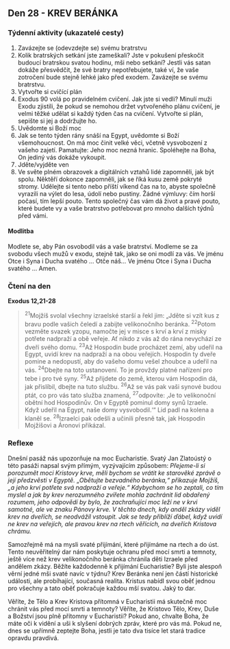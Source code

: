 ## Den 28 - KREV BERÁNKA

### Týdenní aktivity (ukazatelé cesty)

1. Zavázejte se (odevzdejte se) svému bratrstvu
1. Kolik bratrských setkání jste zameškali? Jste v pokušení přeskočit budoucí bratrskou svatou hodinu, mši nebo setkání? Jestli vás satan dokáže přesvědčit, že své bratry nepotřebujete, také ví, že vaše zotročení bude stejně lehké jako před exodem. Zavázejte se svému bratrstvu.
1. Vytvořte si cvičící plán
1. Exodus 90 volá po pravidelném cvičení. Jak jste si vedli? Minulí muži Exodu zjistili, že pokud se nemohou držet vytvořeného plánu cvičení, je velmi těžké udělat si každý týden čas na cvičení. Vytvořte si plán, sepište si jej a dodržujte ho.
1. Uvědomte si Boží moc
1. Jak se tento týden rány snáší na Egypt, uvědomte si Boží všemohoucnost. On má moc činit velké věci, včetně vysvobození z vašeho zajetí. Pamatujte: Jeho moc nezná hranic. Spoléhejte na Boha, On jediný vás dokáže vykoupit.
1. Jděte/vyjděte ven
1. Ve světe plném obrazovek a digitálních vztahů lidé zapomněli, jak být spolu. Něktěří dokonce zapomněli, jak se říká kusu země pokryté stromy. Udělejte si tento nebo příští víkend čas na to, abyste společně vyrazili na výlet do lesa, údolí nebo pustiny. Žádné výmluvy: čím horší počasí, tím lepší pouto. Tento společný čas vám dá život a pravé pouto, které budete vy a vaše bratrstvo potřebovat pro mnoho dalších týdnů před vámi.

#### Modlitba

Modlete se, aby Pán osvobodil vás a vaše bratrství.
Modleme se za svobodu všech mužů v exodu, stejně tak, jako se oni modlí za vás.
Ve jménu Otce i Syna i Ducha svatého … Otče náš… Ve jménu Otce i Syna i Ducha svatého … Amen.

### Čtení na den

**Exodus 12,21-28**

> <sup>21</sup>Mojžíš svolal všechny izraelské starší a řekl jim: „Jděte si vzít kus z bravu podle vašich čeledí a zabijte velikonočního beránka.
> <sup>22</sup>Potom vezměte svazek yzopu, namočte jej v misce s krví a krví z misky potřete nadpraží a obě veřeje. Ať nikdo z vás až do rána nevychází ze dveří svého domu.
> <sup>23</sup>Až Hospodin bude procházet zemí, aby udeřil na Egypt, uvidí krev na nadpraží a na obou veřejích. Hospodin ty dveře pomine a nedopustí, aby do vašeho domu vešel zhoubce a udeřil na vás.
> <sup>24</sup>Dbejte na toto ustanovení. To je provždy platné nařízení pro tebe i pro tvé syny.
> <sup>25</sup>Až přijdete do země, kterou vám Hospodin dá, jak přislíbil, dbejte na tuto službu.
> <sup>26</sup>Až se vás pak vaši synové budou ptát, co pro vás tato služba znamená,
> <sup>27</sup>odpovíte: ‚Je to velikonoční obětní hod Hospodinův. On v Egyptě pominul domy synů Izraele. Když udeřil na Egypt, naše domy vysvobodil.‘“ Lid padl na kolena a klaněl se.
> <sup>28</sup>Izraelci pak odešli a učinili přesně tak, jak Hospodin Mojžíšovi a Áronovi přikázal.

### Reflexe

Dnešní pasáž nás upozorňuje na moc Eucharistie. Svatý Jan Zlatoústý o této pasáži napsal svým přímým,
vyzývajícím způsobem:
_Přejeme-li si porozumět moci Kristovy krve, měli bychom se vrátit ke starověké zprávě o její
předzvěsti v Egyptě. „Obětujte bezvadného beránka,“ přikazuje Mojžíš, „a jeho krví potřete
svá nadpraží a veřeje.“ Kdybychom se ho zeptali, co tím myslel a jak by krev nerozumného
zvířete mohla zachránit lid obdařený rozumem, jeho odpovědí by bylo, že zachraňující moc
leží ne v krvi samotné, ale ve znaku Pánovy krve. V těchto dnech, kdy anděl zkázy viděl krev
na dveřích, se neodvážil vstoupit. Jak se tedy přiblíží ďábel, když uvidí ne krev na veřejích, ale
pravou krev na rtech věřících, na dveřích Kristova chrámu._

Samozřejmě má na mysli svaté přijímání, které přijímáme na rtech a do úst. Tento neuvěřitelný dar nám
poskytuje ochranu před mocí smrti a temnoty, ještě více než krev velikonočního beránka chránila děti
Izraele před andělem zkázy. Běžíte každodenně k přijímání Eucharistie? Byli jste alespoň věrní jedné mši
svaté navíc v týdnu? Krev Beránka není jen částí historické události, ale probíhající, současná realita.
Kristus nabídl svou oběť jednou pro všechny a tato oběť pokračuje každou mší svatou. Jaký to dar.

Věříte, že Tělo a Krev Kristova přítomná v Eucharistii má skutečně moc chránit vás před mocí smrti a
temnoty? Věříte, že Kristovo Tělo, Krev, Duše a Božství jsou plně přítomny v Eucharistii? Pokud ano,
chvalte Boha, že máte oči k vidění a uši k slyšení dobrých zpráv, které pro vás má. Pokud ne, dnes se
upřímně zeptejte Boha, jestli je tato dva tisíce let stará tradice opravdu pravdivá.
